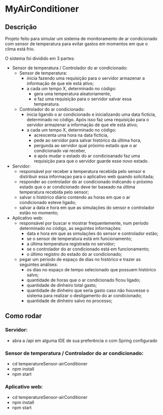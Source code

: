 # MyAirConditioner

## Descrição
Projeto feito para simular um sistema de monitoramento de ar condicionado com sensor de temperatura para evitar gastos em momentos em que o clima está frio.

O sistema foi dividido em 3 partes:
- Sensor de temperatura / Controlador do ar condicionado:
  - Sensor de temperatura:
    - inicia fazendo uma requisição para o servidor armazenar a informação de que ele está ativo;
    - a cada um tempo X, determinado no código:
      - gera uma temperatura aleatoriamente,
      - e faz uma requisição para o servidor salvar essa temperatura.
  - Controlador do ar condicionado:
    - inicia ligando o ar condicionado e inicializando uma data fictícia, determinado no código. Após isso faz uma requisição para o servidor armazenar a informação de que ele está ativo;
    - a cada um tempo X, determinado no código: 
      - acrescenta uma hora na data fictícia,
      - pede ao servidor para salvar histórico da última hora,
      - pergunda ao servidor qual próximo estado que o ar condicionado vai receber,
      - e após mudar o estado do ar condicioanado faz uma requisição para que o servidor guarde esse novo estado.
- Servidor: 
  - responsável por receber a temperatura recebida pelo sensor e distribuir essa informaçao para o aplicativo web quando solicitada;
  - responder ao controlador do ar condicionado indicando o próximo estado que o ar condicionado deve ter baseado na última temperatura recebida pelo sensor;
  - salvar o histórico diário contendo as horas em que o ar condicionado esteve ligado;
  - salvar a data e hora em que as simulações do sensor e controlador estão no momento;
- Aplicativo web:
  - responsável por buscar e mostrar frequentemente, num período determinado no código, as seguintes informações:
    - data e hora em que as simulações do sensor e controlador estão;
    - se o sensor de temperatura está em funcionamento;
    - a última temperatura registrada no servidor;
    - se o controlador do ar condicionado está em funcionamento;
    - o último registro do estado do ar condicionado;
  - pegar um período de espaço de dias no histórico e trazer as seguintes análises:
    - os dias no espaço de tempo selecionado que possuem histórico salvo;
    - quantidade de horas que o ar condicionado ficou ligado;
    - quantidade de dinheiro total gasto;
    - quantidade de dinheiro que seria gasto caso não houvesse o sistema para realizar o desligamento do ar condicionado;
    - quantidade de dinheiro salvo no processo;

## Como rodar 

### Servidor:
  - abra a /api em alguma IDE de sua preferência o com Spring configurado

### Sensor de temperatura / Controlador do ar condicionado:
  - cd temperatureSensor-airConditioner
  - npm install
  - npm start

### Aplicativo web:
  - cd temperatureSensor-airConditioner
  - npm install
  - npm start

